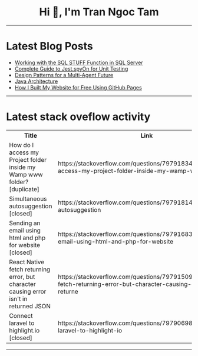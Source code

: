 <h1 align="center">Hi 👋, I'm Tran Ngoc Tam</h1>

---

# Latest Blog Posts 
<!-- BLOG-POST-LIST:START -->
- [Working with the SQL STUFF Function in SQL Server](https://dev.to/dbvismarketing/working-with-the-sql-stuff-function-in-sql-server-5e75)
- [Complete Guide to Jest.spyOn for Unit Testing](https://dev.to/devin-rosario/complete-guide-to-jestspyon-for-unit-testing-4io6)
- [Design Patterns for a Multi-Agent Future](https://dev.to/rohit_gavali_0c2ad84fe4e0/design-patterns-for-a-multi-agent-future-3jpe)
- [Java Architecture](https://dev.to/dharshinieswaran/java-architecture-81l)
- [How I Built My Website for Free Using GitHub Pages](https://dev.to/inzammam_ulhaq_794681107/how-i-built-my-website-for-free-using-github-pages-56ed)
<!-- BLOG-POST-LIST:END -->

---

# Latest stack oveflow activity
<table>
  <tr><th>Title</th><th>Link</th></tr>
  <!-- STACKOVERFLOW:START --><tr><td>How do I access my Project folder inside my Wamp www folder? [duplicate]</td><td>https://stackoverflow.com/questions/79791834/how-do-i-access-my-project-folder-inside-my-wamp-www-folder</td></tr><tr><td>Simultaneous autosuggestion [closed]</td><td>https://stackoverflow.com/questions/79791814/simultaneous-autosuggestion</td></tr><tr><td>Sending an email using html and php for website [closed]</td><td>https://stackoverflow.com/questions/79791683/sending-an-email-using-html-and-php-for-website</td></tr><tr><td>React Native fetch returning error, but character causing error isn&#39;t in returned JSON</td><td>https://stackoverflow.com/questions/79791509/react-native-fetch-returning-error-but-character-causing-error-isnt-in-returne</td></tr><tr><td>Connect laravel to highlight.io [closed]</td><td>https://stackoverflow.com/questions/79790698/connect-laravel-to-highlight-io</td></tr><!-- STACKOVERFLOW:END -->
</table>

---


